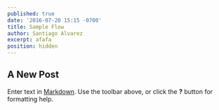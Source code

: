 ```yaml
---
published: true
date: '2016-07-20 15:15 -0700'
title: Sample Flow
author: Santiago Alvarez
excerpt: afafa
position: hidden
---
```

## A New Post

Enter text in [Markdown](http://daringfireball.net/projects/markdown/). Use the toolbar above, or click the **?** button for formatting help.
